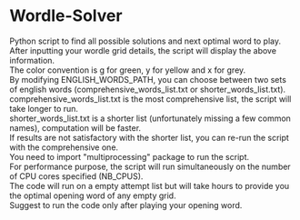 # Wordle-Solver
Python script to find all possible solutions and next optimal word to play.\
After inputting your wordle grid details, the script will display the above information.\
The color convention is g for green, y for yellow and x for grey.\
By modifying ENGLISH_WORDS_PATH, you can choose between two sets of english words (comprehensive_words_list.txt or shorter_words_list.txt).\
comprehensive_words_list.txt is the most comprehensive list, the script will take longer to run.\
shorter_words_list.txt is a shorter list (unfortunately missing a few common names), computation will be faster.\
If results are not satisfactory with the shorter list, you can re-run the script with the comprehensive one.\
You need to import "multiprocessing" package to run the script.\
For performance purpose, the script will run simultaneously on the number of CPU cores specified (NB_CPUS).\
The code will run on a empty attempt list but will take hours to provide you the optimal opening word of any empty grid.\
Suggest to run the code only after playing your opening word.
